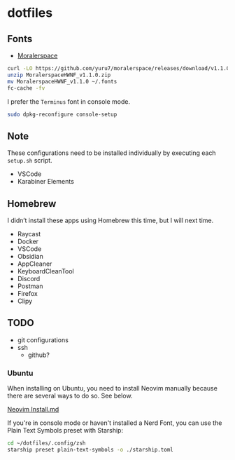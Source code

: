 # dotfiles

## Fonts

- [Moralerspace](https://github.com/yuru7/moralerspace)

```sh
curl -LO https://github.com/yuru7/moralerspace/releases/download/v1.1.0/MoralerspaceHWNF_v1.1.0.zip # check the latest release
unzip MoralerspaceHWNF_v1.1.0.zip
mv MoralerspaceHWNF_v1.1.0 ~/.fonts
fc-cache -fv
```

I prefer the `Terminus` font in console mode.

```sh
sudo dpkg-reconfigure console-setup
```

## Note

These configurations need to be installed individually by executing each `setup.sh` script.

- VSCode
- Karabiner Elements

## Homebrew

I didn’t install these apps using Homebrew this time, but I will next time.

- Raycast
- Docker
- VSCode
- Obsidian
- AppCleaner
- KeyboardCleanTool
- Discord
- Postman
- Firefox
- Clipy

## TODO

- git configurations
- ssh
  - github?

### Ubuntu

When installing on Ubuntu, you need to install Neovim manually because there are several ways to do so. See below.

[Neovim Install.md](https://github.com/neovim/neovim/blob/master/INSTALL.md#linux)

If you're in console mode or haven't installed a Nerd Font, you can use the Plain Text Symbols preset with Starship:

```sh
cd ~/dotfiles/.config/zsh
starship preset plain-text-symbols -o ./starship.toml
```
